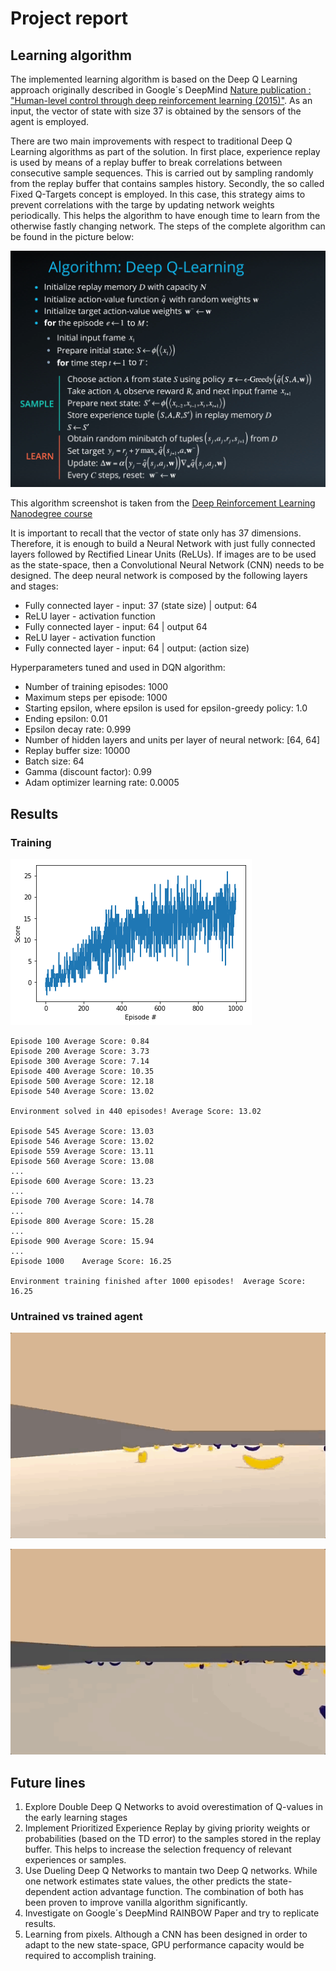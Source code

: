 # Project report

## Learning algorithm

The implemented learning algorithm is based on the Deep Q Learning approach originally described in Google´s DeepMind [Nature publication : "Human-level control through deep reinforcement learning (2015)"](https://storage.googleapis.com/deepmind-media/dqn/DQNNaturePaper.pdf). As an input, the vector of state with size 37 is obtained by the sensors of the agent is employed.

There are two main improvements with respect to traditional Deep Q Learning algorithms as part of the solution. In first place, experience replay is used by means of a replay buffer to break correlations between consecutive sample sequences. This is carried out by sampling randomly from the replay buffer that contains samples history. Secondly, the so called Fixed Q-Targets concept is employed. In this case, this strategy aims to prevent correlations with the targe by updating network weights periodically. This helps the algorithm to have enough time to learn from the otherwise fastly changing network. The steps of the complete algorithm can be found in the picture below:

![Deep Q-Learning algorithm from Udacity course](./images/DQN.png)

This algorithm screenshot is taken from the [Deep Reinforcement Learning Nanodegree course](https://www.udacity.com/course/deep-reinforcement-learning-nanodegree--nd893)

It is important to recall that the vector of state only has 37 dimensions. Therefore, it is enough to build a Neural Network with just fully connected layers followed by Rectified Linear Units (ReLUs). If images are to be used as the state-space, then a Convolutional Neural Network (CNN) needs to be designed. The deep neural network is composed by the following layers and stages:

- Fully connected layer - input: 37 (state size) | output: 64
- ReLU layer - activation function
- Fully connected layer - input: 64 |  output 64
- ReLU layer - activation function
- Fully connected layer - input: 64 | output: (action size)

Hyperparameters tuned and used in DQN algorithm:

- Number of training episodes: 1000
- Maximum steps per episode: 1000
- Starting epsilon, where epsilon is used for epsilon-greedy policy: 1.0
- Ending epsilon: 0.01
- Epsilon decay rate: 0.999
- Number of hidden layers and units per layer of neural network: [64, 64]
- Replay buffer size: 10000
- Batch size: 64
- Gamma (discount factor): 0.99
- Adam optimizer learning rate: 0.0005

## Results

### Training

![results](./images/training.png)

```
Episode 100	Average Score: 0.84
Episode 200	Average Score: 3.73
Episode 300	Average Score: 7.14
Episode 400	Average Score: 10.35
Episode 500	Average Score: 12.18
Episode 540	Average Score: 13.02

Environment solved in 440 episodes!	Average Score: 13.02

Episode 545	Average Score: 13.03
Episode 546	Average Score: 13.02
Episode 559	Average Score: 13.11
Episode 560	Average Score: 13.08
...
Episode 600	Average Score: 13.23
...
Episode 700	Average Score: 14.78
...
Episode 800	Average Score: 15.28
...
Episode 900	Average Score: 15.94
...
Episode 1000	Average Score: 16.25

Environment training finished after 1000 episodes!	Average Score: 16.25
```

### Untrained vs trained agent

![untrained](./images/untrained_agent.gif)

![trained](./images/trained_agent.gif)

## Future lines



1. Explore Double Deep Q Networks to avoid overestimation of Q-values in the early learning stages 
3. Implement Prioritized Experience Replay by giving priority weights or probabilities (based on the TD error) to the samples stored in    the replay buffer. This helps to increase the selection frequency of relevant experiences or samples.
4. Use Dueling Deep Q Networks to mantain two Deep Q networks. While one network estimates state values, the other predicts the state-      dependent action advantage function. The combination of both has been proven to improve vanilla algorithm significantly.
5. Investigate on Google´s DeepMind RAINBOW Paper and try to replicate results.
6. Learning from pixels. Although a CNN has been designed in order to adapt to the new state-space, GPU performance capacity would be      required to accomplish training.
